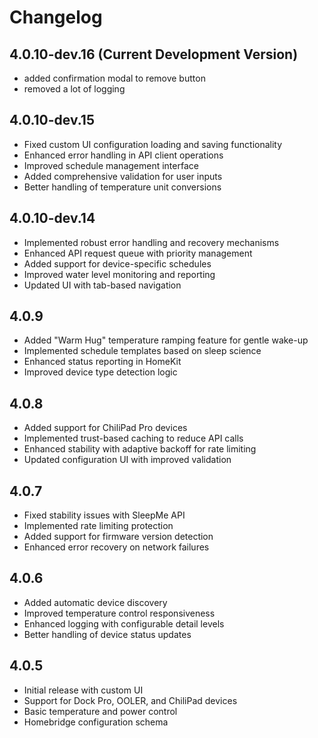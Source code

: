 # Changelog

## 4.0.10-dev.16 (Current Development Version)
- added confirmation modal to remove button
- removed a lot of logging 

## 4.0.10-dev.15 
- Fixed custom UI configuration loading and saving functionality
- Enhanced error handling in API client operations
- Improved schedule management interface
- Added comprehensive validation for user inputs
- Better handling of temperature unit conversions

## 4.0.10-dev.14
- Implemented robust error handling and recovery mechanisms
- Enhanced API request queue with priority management
- Added support for device-specific schedules
- Improved water level monitoring and reporting
- Updated UI with tab-based navigation

## 4.0.9
- Added "Warm Hug" temperature ramping feature for gentle wake-up
- Implemented schedule templates based on sleep science
- Enhanced status reporting in HomeKit
- Improved device type detection logic

## 4.0.8
- Added support for ChiliPad Pro devices
- Implemented trust-based caching to reduce API calls
- Enhanced stability with adaptive backoff for rate limiting
- Updated configuration UI with improved validation

## 4.0.7
- Fixed stability issues with SleepMe API
- Implemented rate limiting protection
- Added support for firmware version detection
- Enhanced error recovery on network failures

## 4.0.6
- Added automatic device discovery
- Improved temperature control responsiveness
- Enhanced logging with configurable detail levels
- Better handling of device status updates

## 4.0.5
- Initial release with custom UI
- Support for Dock Pro, OOLER, and ChiliPad devices
- Basic temperature and power control
- Homebridge configuration schema